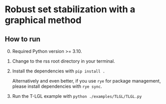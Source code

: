 # Robust set stabilization with a graphical method 

## How to run
0. Required Python version >= 3.10.
1. Change to the rss root directory in your terminal.
2. Install the dependencies with `pip install .`
   
   Alternatively and even better, if you use `rye` for package management, please install dependencies with `rye sync`.

3. Run the T-LGL example with `python ./examples/TLGL/TLGL.py`
